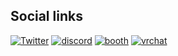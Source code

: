## Social links

[![Twitter](https://badgen.net/badge/icon/twitter?icon=twitter&label)](https://twitter.com/Shiokai_waswo "@Shiokai_waswo")
[![discord](https://img.shields.io/badge/discord-user--id-5865F2?logo=discord&logoColor=white)](https://discordapp.com/users/785218365480239167 "Shiokai#8615")
[![booth](https://img.shields.io/static/v1?label=Booth&message=shop&color=fc4d50)](https://shiokai.booth.pm/ "しおかいの露店")
[![vrchat](https://img.shields.io/static/v1?label=VRChat&message=user-page&color=black)](https://vrchat.com/home/user/usr_00195c34-78e3-4f46-8310-1e7267f0d873 "Shiokai")

<!--
**Shiokai/Shiokai** is a ✨ _special_ ✨ repository because its `README.md` (this file) appears on your GitHub profile.

Here are some ideas to get you started:

- 🔭 I’m currently working on ...
- 🌱 I’m currently learning ...
- 👯 I’m looking to collaborate on ...
- 🤔 I’m looking for help with ...
- 💬 Ask me about ...
- 📫 How to reach me: ...
- 😄 Pronouns: ...
- ⚡ Fun fact: ...
-->
